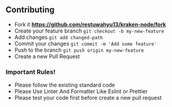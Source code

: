 ## Contributing

- Fork it **https://github.com/restuwahyu13/kraken-node/fork**
- Create your feature branch `git checkout -b my-new-feature`
- Add changes `git add changed-path`
- Commit your changes `git commit -m 'Add some feature'`
- Push to the branch `git push origin my-new-feature`
- Create a new Pull Request

### Important Rules!

- Please follow the existing standard code
- Please Use Linter And Formatter Like Eslint or Prettier
- Please test your code first before create a new pull request
